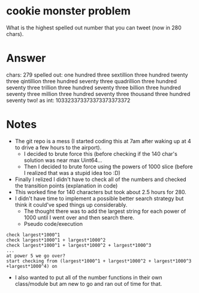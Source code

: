 # cookie monster problem

What is the highest spelled out number that you can tweet (now in 280 chars).

# Answer
chars: 279
spelled out: one hundred three sextillion three hundred twenty three qintillion three hundred seventy three quadrillion three hundred seventy three trillion three hundred seventy three billion three hundred seventy three million three hundred seventy three thousand three hundred seventy two!
as int: 103323373373373373373372

# Notes
* The git repo is a mess (I started coding this at 7am after waking up at 4 to
  drive a few hours to the airport).
  * I decided to brute force this (before checking if the 140 char's solution
    was near max Uint64...
  * Then I decided to brute force using the powers of 1000 slice (before I
    realized that was a stupid idea too :D)
* Finally I relized I didn't have to check all of the numbers and checked the
  transition points (explanation in code)
* This worked fine for 140 characters but took about 2.5 hours for 280.
* I didn't have time to implement a possible better search strategy but think
  it could've sped things up considerably.
  * The thought there was to add the largest string for each power of 1000
    until I went over and then search there.
  * Pseudo code/execution
```
check largest*1000^1
check largest*1000^1 + largest*1000^2
check largest*1000^1 + largest*1000^2 + largest*1000^3
...
at power 5 we go over?
start checking from (largest*1000^1 + largest*1000^2 + largest*1000^3 +largest*1000^4) on
```
* I also wanted to put all of the number functions in their own class/module 
  but am new to go and ran out of time for that.

